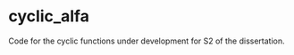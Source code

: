 cyclic_alfa
===========

Code for the cyclic functions under development for S2 of the dissertation.
